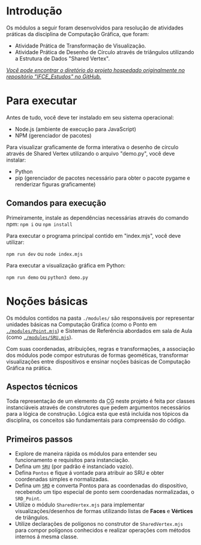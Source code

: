 # Introdução

Os módulos a seguir foram desenvolvidos para resolução de atividades práticas da disciplina de Computação Gráfica, que foram:

- Atividade Prática de Transformação de Visualização.
- Atividade Prática de Desenho de Círculo através de triângulos utilizando a Estrutura de Dados "Shared Vertex".

*[Você pode encontrar o diretório do projeto hospedado originalmente no repositório "IFCE_Estudos" no GitHub.](https://github.com/1manuelc/IFCE_estudos/tree/main/S5/Computacao_Grafica/cg-atv-transf-visualizacao)*

# Para executar

Antes de tudo, você deve ter instalado em seu sistema operacional:

- Node.js (ambiente de execução para JavaScript)
- NPM (gerenciador de pacotes)

Para visualizar graficamente de forma interativa o desenho de círculo através de Shared Vertex utilizando o arquivo "demo.py", você deve instalar:

- Python
- pip (gerenciador de pacotes necessário para obter o pacote pygame e renderizar figuras graficamente)

## Comandos para execução

Primeiramente, instale as dependências necessárias através do comando npm:
`npm i` ou `npm install`

Para executar o programa principal contido em "index.mjs", você deve utilizar:

`npm run dev` ou `node index.mjs`

Para executar a visualização gráfica em Python:

`npm run demo` ou `python3 demo.py`

# Noções básicas

Os módulos contidos na pasta `./modules/` são responsáveis por representar unidades básicas na Computação Gráfica (como o Ponto em [`./modules/Point.mjs`](./modules/Point.mjs)) e Sistemas de Referência abordados em sala de Aula (como [`./modules/SRU.mjs`](./modules/SRU.mjs)).

Com suas coordenadas, atribuições, regras e transformações, a associação dos módulos pode compor estruturas de formas geométicas, transformar visualizações entre dispositivos e ensinar noções básicas de Computação Gráfica na prática.

## Aspectos técnicos

Toda representação de um elemento da <abbr title="Computação Gráfica">CG</abbr> neste projeto é feita por classes instanciáveis através de construtores que pedem argumentos necessários para a lógica de construção. Lógica esta que está incluída nos tópicos da disciplina, os conceitos são fundamentais para compreensão do código.

## Primeiros passos

- Explore de maneira rápida os módulos para entender seu funcionamento e requisitos para instanciação.
- Defina um <abbr title="Sistema de Referência do Usuário/Universo">`SRU`</abbr> (por padrão é instanciado vazio).
- Defina `Pontos` e fique á vontade para atribuir ao SRU e obter coordenadas simples e normalizadas.
- Defina um <abbr title="Sistema de Referência do Dispositivo">`SRD`</abbr> e converta Pontos para as coordenadas do dispositivo, recebendo um tipo especial de ponto sem coordenadas normalizadas, o `SRD_Point`.
- Utilize o módulo `SharedVertex.mjs` para implementar visualizações/desenhos de formas utilizando listas de **Faces** e **Vértices** de triângulos.
- Utilize declarações de polígonos no construtor de `SharedVertex.mjs` para compor polígonos conhecidos e realizar operações com métodos internos á mesma classe.
